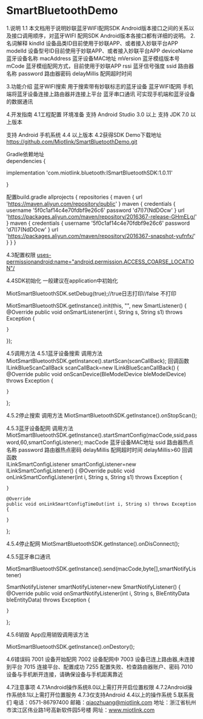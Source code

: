 # SmartBluetoothDemo
1.说明
 1.1 本文档用于说明妙联蓝牙WIFI配网SDK Android版本接口之间的关系以及接口调用顺序，对蓝牙WIFI 配网SDK Android版本各接口都有详细的说明。
2.名词解释
kindId	设备品类ID目前使用于妙联APP、或者接入妙联平台APP
modelId	设备型号ID目前使用于妙联APP、或者接入妙联平台APP
deviceName	蓝牙设备名称
macAddress	蓝牙设备MAC地址
mVersion	蓝牙模组版本号
mCode	蓝牙模组配网方式，目前使用于妙联APP
rssi	蓝牙信号强度
ssid	路由器名称
password	路由器密码
delayMillis	配网超时时间

3.功能介绍
蓝牙WIFI搜索	用于搜索带有妙联标志的蓝牙设备
蓝牙WIFI配网	手机端将蓝牙设备连接上路由器并连接上平台
蓝牙串口通讯	可实现手机端和蓝牙设备的数据通讯

4.开发指南
4.1工程配置
  环境准备
支持 Android Studio 3.0 以上 支持 JDK 7.0 以上版本

支持 Android 手机系统 4.4 以上版本
4.2获得SDK
Demo下载地址
https://github.com/Miotlink/SmartBluetoothDemo.git

Gradle依赖地址  
dependencies {

   implementation 'com.miotlink.bluetooth:ISmartBluetoothSDK:1.0.11'

}

配置build.gradle
allprojects {
    repositories {
        maven {
            url 'https://maven.aliyun.com/repository/public'
        }
        maven {
            credentials {
                username '5f0c1af14c4e70fdbf9e26c6'
                password 'd7I)7(NdDOcw'
            }
            url 'https://packages.aliyun.com/maven/repository/2016367-release-GHmELg/'
        }
        maven {
            credentials {
                username '5f0c1af14c4e70fdbf9e26c6'
                password 'd7I)7(NdDOcw'
            }
            url 'https://packages.aliyun.com/maven/repository/2016367-snapshot-yufnfx/'
        }
    }
}


4.3配置权限
<uses-permission android:name="android.permission.BLUETOOTH" />
<uses-permission android:name="android.permission.BLUETOOTH_ADMIN" />
<uses-permission android:name="android.permission.ACCESS_NETWORK_STATE"/>
<uses-permissionandroid:name="android.permission.ACCESS_COARSE_LOCATION"/>
<uses-permission android:name="android.permission.INTERNET"/>
<uses-permission android:name="android.permission.ACCESS_FINE_LOCATION"/>

4.4SDK初始化
一般建议在application中初始化

MiotSmartBluetoothSDK.setDebug(true);//true日志打印//false 不打印

MiotSmartBluetoothSDK.getInstance().init(this, "", new SmartListener() {
    @Override
    public void onSmartListener(int i, String s, String s1) throws Exception {

    }
});

4.5调用方法
4.5.1蓝牙设备搜索
调用方法
MiotSmartBluetoothSDK.getInstance().startScan(scanCallBack);
回调函数
ILinkBlueScanCallBack scanCallBack=new ILinkBlueScanCallBack() {
    @Override
    public void onScanDevice(BleModelDevice bleModelDevice) throws Exception {
        
    }
};


4.5.2停止搜索
调用方法
MiotSmartBluetoothSDK.getInstance().onStopScan();

4.5.3蓝牙设备配网
调用方法	
MiotSmartBluetoothSDK.getInstance().startSmartConfig(macCode,ssid,password,60,smartConfigListener);
macCode	蓝牙设备MAC地址
ssid	路由器热点名称
password	路由器热点密码
delayMillis	配网超时时间 delayMillis>60
回调函数	
ILinkSmartConfigListener smartConfigListener=new ILinkSmartConfigListener() {
    @Override
    public void onLinkSmartConfigListener(int i, String s, String s1) throws Exception {
        
    }

    @Override
    public void onLinkSmartConfigTimeOut(int i, String s) throws Exception {

    }
};


4.5.4停止配网
MiotSmartBluetoothSDK.getInstance().onDisConnect();




4.5.5蓝牙串口通讯

MiotSmartBluetoothSDK.getInstance().send(macCode,byte[],smartNotifyListener)

SmartNotifyListener smartNotifyListener=new SmartNotifyListener() {
    @Override
    public void onSmartNotifyListener(int i, String s, BleEntityData bleEntityData) throws Exception {
        
    }
};

4.5.6销毁
App应用销毁调用该方法

MiotSmartBluetoothSDK.getInstance().onDestory();


4.6错误码
7001	设备开始配网
7002	设备配网中
7003	设备已连上路由器,未连接到平台 
7015	连接平台、配置成功
7255	配置失败、检查路由器账户、密码
7010	设备与手机断开连接，请确保设备与手机距离靠近

4.7注意事项
4.7.1Android操作系统8.0以上需打开开启位置权限
4.7.2Android操作系统8.1以上需打开位置服务
4.7.3仅支持Android 4.4以上的操作系统
5.联系我们
电话：0571-86797400
邮箱：qiaozhuang@miotlink.com
地址：浙江省杭州市滨江区伟业路1号高新软件园5号楼
网址：www.miotlink.com
